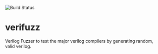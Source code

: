 ![Build Status](https://travis-ci.com/ymherklotz/verifuzz.svg?token=qfBKKGwxeWkjDsy7e16x&branch=master)

# verifuzz

Verilog Fuzzer to test the major verilog compilers by generating random, valid verilog.
